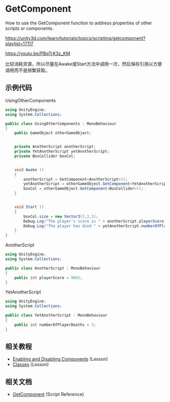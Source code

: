 # GetComponent

How to use the GetComponent function to address properties of other scripts or components.

https://unity3d.com/learn/tutorials/topics/scripting/getcomponent?playlist=17117

https://youtu.be/PBqTrK3z_KM

比较消耗资源，所以尽量在Awake或Start方法中调用一次，然后保存引用以方便调用而不是频繁获取。

## 示例代码

UsingOtherComponents

```cs
using UnityEngine;
using System.Collections;

public class UsingOtherComponents : MonoBehaviour
{
    public GameObject otherGameObject;


    private AnotherScript anotherScript;
    private YetAnotherScript yetAnotherScript;
    private BoxCollider boxCol;


    void Awake ()
    {
        anotherScript = GetComponent<AnotherScript>();
        yetAnotherScript = otherGameObject.GetComponent<YetAnotherScript>();
        boxCol = otherGameObject.GetComponent<BoxCollider>();
    }


    void Start ()
    {
        boxCol.size = new Vector3(3,3,3);
        Debug.Log("The player's score is " + anotherScript.playerScore);
        Debug.Log("The player has died " + yetAnotherScript.numberOfPlayerDeaths + " times");
    }
}
```

AnotherScript

```cs
using UnityEngine;
using System.Collections;

public class AnotherScript : MonoBehaviour
{
    public int playerScore = 9001;
}
```

YetAnotherScript

```cs
using UnityEngine;
using System.Collections;

public class YetAnotherScript : MonoBehaviour
{
    public int numberOfPlayerDeaths = 3;
}
```

## 相关教程

* [Enabling and Disabling Components](https://unity3d.com/learn/tutorials/topics/scripting/enabling-and-disabling-components) (Lesson)
* [Classes](https://unity3d.com/learn/tutorials/topics/scripting/classes) (Lesson)

## 相关文档

* [GetComponent](http://docs.unity3d.com/Documentation/ScriptReference/Component.GetComponent.html?_ga=1.117778752.838993178.1480250241) (Script Reference)